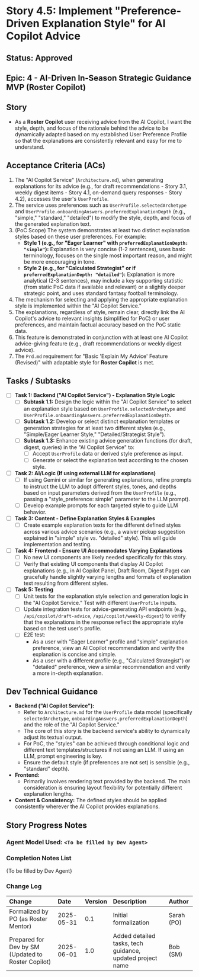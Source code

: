 # Story 4.5: Implement "Preference-Driven Explanation Style" for AI Copilot Advice

## Status: Approved

## Epic: 4 - AI-Driven In-Season Strategic Guidance MVP (Roster Copilot)

## Story

- As a **Roster Copilot** user receiving advice from the AI Copilot, I want the style, depth, and focus of the rationale behind the advice to be dynamically adapted based on my established User Preference Profile so that the explanations are consistently relevant and easy for me to understand.

## Acceptance Criteria (ACs)

1.  The "AI Copilot Service" (`Architecture.md`), when generating explanations for its advice (e.g., for draft recommendations - Story 3.1, weekly digest items - Story 4.1, on-demand query responses - Story 4.2), accesses the user's `UserProfile`.
2.  The service uses preferences such as `UserProfile.selectedArchetype` and `UserProfile.onboardingAnswers.preferredExplanationDepth` (e.g., "simple," "standard," "detailed") to modify the style, depth, and focus of the generated explanation text.
3.  (PoC Scope) The system demonstrates at least two distinct explanation styles based on these user preferences. For example:
    * **Style 1 (e.g., for "Eager Learner" with `preferredExplanationDepth: "simple"`):** Explanation is very concise (1-2 sentences), uses basic terminology, focuses on the single most important reason, and might be more encouraging in tone.
    * **Style 2 (e.g., for "Calculated Strategist" or if `preferredExplanationDepth: "detailed"`):** Explanation is more analytical (2-3 sentences), may include a key supporting statistic (from static PoC data if available and relevant) or a slightly deeper strategic point, and uses standard fantasy football terminology.
4.  The mechanism for selecting and applying the appropriate explanation style is implemented within the "AI Copilot Service."
5.  The explanations, regardless of style, remain clear, directly link the AI Copilot's advice to relevant insights (simplified for PoC) or user preferences, and maintain factual accuracy based on the PoC static data.
6.  This feature is demonstrated in conjunction with at least one AI Copilot advice-giving feature (e.g., draft recommendations or weekly digest advice).
7.  The `Prd.md` requirement for "Basic 'Explain My Advice' Feature (Revised)" with adaptable style for **Roster Copilot** is met.

## Tasks / Subtasks

- [ ] **Task 1: Backend ("AI Copilot Service") - Explanation Style Logic**
    - [ ] **Subtask 1.1:** Design the logic within the "AI Copilot Service" to select an explanation style based on `UserProfile.selectedArchetype` and `UserProfile.onboardingAnswers.preferredExplanationDepth`.
    - [ ] **Subtask 1.2:** Develop or select distinct explanation templates or generation strategies for at least two different styles (e.g., "Simple/Eager Learner Style," "Detailed/Strategist Style").
    - [ ] **Subtask 1.3:** Enhance existing advice generation functions (for draft, digest, queries) in the "AI Copilot Service" to:
        - [ ] Accept `UserProfile` data or derived style preference as input.
        - [ ] Generate or select the explanation text according to the chosen style.
- [ ] **Task 2: AI/Logic (If using external LLM for explanations)**
    - [ ] If using Gemini or similar for generating explanations, refine prompts to instruct the LLM to adopt different styles, tones, and depths based on input parameters derived from the `UserProfile` (e.g., passing a "style_preference: simple" parameter to the LLM prompt).
    - [ ] Develop example prompts for each targeted style to guide LLM behavior.
- [ ] **Task 3: Content - Define Explanation Styles & Examples**
    - [ ] Create example explanation texts for the different defined styles across various advice scenarios (e.g., a waiver pickup suggestion explained in "simple" style vs. "detailed" style). This will guide implementation and testing.
- [ ] **Task 4: Frontend - Ensure UI Accommodates Varying Explanations**
    - [ ] No new UI components are likely needed specifically for this story.
    - [ ] Verify that existing UI components that display AI Copilot explanations (e.g., in AI Copilot Panel, Draft Room, Digest Page) can gracefully handle slightly varying lengths and formats of explanation text resulting from different styles.
- [ ] **Task 5: Testing**
    - [ ] Unit tests for the explanation style selection and generation logic in the "AI Copilot Service." Test with different `UserProfile` inputs.
    - [ ] Update integration tests for advice-generating API endpoints (e.g., `/api/copilot/draft-advice`, `/api/copilot/weekly-digest`) to verify that the explanations in the response reflect the appropriate style based on the test user's profile.
    - [ ] E2E test:
        - As a user with "Eager Learner" profile and "simple" explanation preference, view an AI Copilot recommendation and verify the explanation is concise and simple.
        - As a user with a different profile (e.g., "Calculated Strategist") or "detailed" preference, view a similar recommendation and verify a more in-depth explanation.

## Dev Technical Guidance

- **Backend ("AI Copilot Service"):**
    - Refer to `Architecture.md` for the `UserProfile` data model (specifically `selectedArchetype`, `onboardingAnswers.preferredExplanationDepth`) and the role of the "AI Copilot Service."
    - The core of this story is the backend service's ability to dynamically adjust its textual output.
    - For PoC, the "styles" can be achieved through conditional logic and different text templates/structures if not using an LLM. If using an LLM, prompt engineering is key.
    - Ensure the default style (if preferences are not set) is sensible (e.g., "standard" depth).
- **Frontend:**
    - Primarily involves rendering text provided by the backend. The main consideration is ensuring layout flexibility for potentially different explanation lengths.
- **Content & Consistency:** The defined styles should be applied consistently wherever the AI Copilot provides explanations.

## Story Progress Notes

### Agent Model Used: `<To be filled by Dev Agent>`

### Completion Notes List

{To be filled by Dev Agent}

### Change Log

| Change                                    | Date       | Version | Description                                                    | Author     |
| :---------------------------------------- | :--------- | :------ | :------------------------------------------------------------- | :--------- |
| Formalized by PO (as Roster Mentor)       | 2025-05-31 | 0.1     | Initial formalization                                          | Sarah (PO) |
| Prepared for Dev by SM (Updated to Roster Copilot) | 2025-06-01 | 1.0     | Added detailed tasks, tech guidance, updated project name | Bob (SM)   |